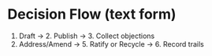 <!-- status: stub; target: 150+ words -->
<!-- status: stub; target: 150+ words -->
<!-- status: stub; target: 150+ words -->
<!-- status: stub; target: 150+ words -->
<!-- status: stub; target: 150+ words -->
<!-- status: stub; target: 150+ words -->
<!-- status: stub; target: 150+ words -->
# Decision Flow (text form)
1. Draft → 2. Publish → 3. Collect objections
4. Address/Amend → 5. Ratify or Recycle → 6. Record trails








